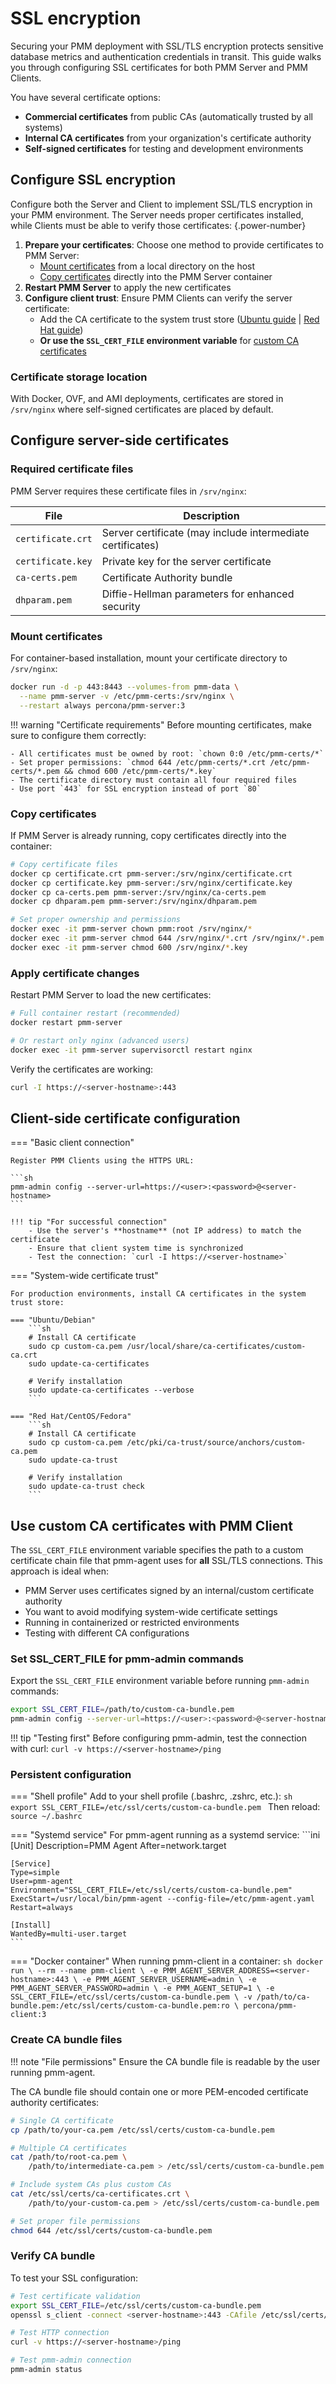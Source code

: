 # SSL encryption

Securing your PMM deployment with SSL/TLS encryption protects sensitive database metrics and authentication credentials in transit. This guide walks you through configuring SSL certificates for both PMM Server and PMM Clients.

You have several certificate options:

- **Commercial certificates** from public CAs (automatically trusted by all systems)
- **Internal CA certificates** from your organization's certificate authority  
- **Self-signed certificates** for testing and development environments

## Configure SSL encryption

Configure both the Server and Client to implement SSL/TLS encryption in your PMM environment. The Server needs proper certificates installed, while Clients must be able to verify those certificates:
{.power-number}

1. **Prepare your certificates**: Choose one method to provide certificates to PMM Server:
    - [Mount certificates](#mount-certificates) from a local directory on the host
    - [Copy certificates](#copy-certificates) directly into the PMM Server container
2. **Restart PMM Server** to apply the new certificates
3. **Configure client trust**: Ensure PMM Clients can verify the server certificate:
    - Add the CA certificate to the system trust store ([Ubuntu guide](https://ubuntu.com/server/docs/install-a-root-ca-certificate-in-the-trust-store) | [Red Hat guide](https://www.redhat.com/sysadmin/configure-ca-trust-list))
    - **Or use the `SSL_CERT_FILE` environment variable** for [custom CA certificates](#use-custom-ca-certificates-with-pmm-client)

### Certificate storage location

With Docker, OVF, and AMI deployments, certificates are stored in `/srv/nginx` where self-signed certificates are placed by default.

## Configure server-side certificates

### Required certificate files

PMM Server requires these certificate files in `/srv/nginx`:

| File | Description |
|------|-------------|
| `certificate.crt` | Server certificate (may include intermediate certificates) |
| `certificate.key` | Private key for the server certificate |
| `ca-certs.pem` | Certificate Authority bundle |
| `dhparam.pem` | Diffie-Hellman parameters for enhanced security |

### Mount certificates

For container-based installation, mount your certificate directory to `/srv/nginx`:

```sh
docker run -d -p 443:8443 --volumes-from pmm-data \
  --name pmm-server -v /etc/pmm-certs:/srv/nginx \
  --restart always percona/pmm-server:3
```

!!! warning "Certificate requirements"
    Before mounting certificates, make sure to configure them correctly:

    - All certificates must be owned by root: `chown 0:0 /etc/pmm-certs/*`
    - Set proper permissions: `chmod 644 /etc/pmm-certs/*.crt /etc/pmm-certs/*.pem && chmod 600 /etc/pmm-certs/*.key`
    - The certificate directory must contain all four required files
    - Use port `443` for SSL encryption instead of port `80`
### Copy certificates

If PMM Server is already running, copy certificates directly into the container:

```sh
# Copy certificate files
docker cp certificate.crt pmm-server:/srv/nginx/certificate.crt
docker cp certificate.key pmm-server:/srv/nginx/certificate.key
docker cp ca-certs.pem pmm-server:/srv/nginx/ca-certs.pem
docker cp dhparam.pem pmm-server:/srv/nginx/dhparam.pem

# Set proper ownership and permissions
docker exec -it pmm-server chown pmm:root /srv/nginx/*
docker exec -it pmm-server chmod 644 /srv/nginx/*.crt /srv/nginx/*.pem
docker exec -it pmm-server chmod 600 /srv/nginx/*.key
```

### Apply certificate changes

Restart PMM Server to load the new certificates:

```sh
# Full container restart (recommended)
docker restart pmm-server

# Or restart only nginx (advanced users)
docker exec -it pmm-server supervisorctl restart nginx
```

Verify the certificates are working:
```sh
curl -I https://<server-hostname>:443
```

## Client-side certificate configuration

=== "Basic client connection"

    Register PMM Clients using the HTTPS URL:

    ```sh
    pmm-admin config --server-url=https://<user>:<password>@<server-hostname>
    ```

    !!! tip "For successful connection"
        - Use the server's **hostname** (not IP address) to match the certificate
        - Ensure that client system time is synchronized
        - Test the connection: `curl -I https://<server-hostname>`

=== "System-wide certificate trust"

    For production environments, install CA certificates in the system trust store:

    === "Ubuntu/Debian"
        ```sh
        # Install CA certificate
        sudo cp custom-ca.pem /usr/local/share/ca-certificates/custom-ca.crt
        sudo update-ca-certificates
        
        # Verify installation
        sudo update-ca-certificates --verbose
        ```

    === "Red Hat/CentOS/Fedora"
        ```sh
        # Install CA certificate  
        sudo cp custom-ca.pem /etc/pki/ca-trust/source/anchors/custom-ca.pem
        sudo update-ca-trust
        
        # Verify installation
        sudo update-ca-trust check
        ```  

## Use custom CA certificates with PMM Client

The `SSL_CERT_FILE` environment variable specifies the path to a custom certificate chain file that pmm-agent uses for **all** SSL/TLS connections. This approach is ideal when:

- PMM Server uses certificates signed by an internal/custom certificate authority
- You want to avoid modifying system-wide certificate settings  
- Running in containerized or restricted environments
- Testing with different CA configurations

### Set SSL_CERT_FILE for pmm-admin commands

Export the `SSL_CERT_FILE` environment variable before running `pmm-admin` commands:

```sh
export SSL_CERT_FILE=/path/to/custom-ca-bundle.pem
pmm-admin config --server-url=https://<user>:<password>@<server-hostname>
```

!!! tip "Testing first"
    Before configuring pmm-admin, test the connection with curl: `curl -v https://<server-hostname>/ping`

### Persistent configuration

=== "Shell profile"
    Add to your shell profile (.bashrc, .zshrc, etc.):
    ```sh         
    export SSL_CERT_FILE=/etc/ssl/certs/custom-ca-bundle.pem
    ```
    Then reload: `source ~/.bashrc`

=== "Systemd service"
    For pmm-agent running as a systemd service:
    ```ini
    [Unit]
    Description=PMM Agent
    After=network.target

    [Service]
    Type=simple
    User=pmm-agent
    Environment="SSL_CERT_FILE=/etc/ssl/certs/custom-ca-bundle.pem"
    ExecStart=/usr/local/bin/pmm-agent --config-file=/etc/pmm-agent.yaml
    Restart=always

    [Install]
    WantedBy=multi-user.target
    ```
        
=== "Docker container"
    When running pmm-client in a container:
    ```sh
    docker run \
        --rm --name pmm-client \
        -e PMM_AGENT_SERVER_ADDRESS=<server-hostname>:443 \
        -e PMM_AGENT_SERVER_USERNAME=admin \
        -e PMM_AGENT_SERVER_PASSWORD=admin \
        -e PMM_AGENT_SETUP=1 \
        -e SSL_CERT_FILE=/etc/ssl/certs/custom-ca-bundle.pem \
        -v /path/to/ca-bundle.pem:/etc/ssl/certs/custom-ca-bundle.pem:ro \
        percona/pmm-client:3
    ```

### Create CA bundle files
!!! note "File permissions"
    Ensure the CA bundle file is readable by the user running pmm-agent.

The CA bundle file should contain one or more PEM-encoded certificate authority certificates:

```sh
# Single CA certificate
cp /path/to/your-ca.pem /etc/ssl/certs/custom-ca-bundle.pem

# Multiple CA certificates
cat /path/to/root-ca.pem \
    /path/to/intermediate-ca.pem > /etc/ssl/certs/custom-ca-bundle.pem

# Include system CAs plus custom CAs
cat /etc/ssl/certs/ca-certificates.crt \
    /path/to/your-custom-ca.pem > /etc/ssl/certs/custom-ca-bundle.pem

# Set proper file permissions
chmod 644 /etc/ssl/certs/custom-ca-bundle.pem
```

### Verify CA bundle

To test your SSL configuration:

```sh
# Test certificate validation
export SSL_CERT_FILE=/etc/ssl/certs/custom-ca-bundle.pem
openssl s_client -connect <server-hostname>:443 -CAfile /etc/ssl/certs/custom-ca-bundle.pem -verify_return_error

# Test HTTP connection
curl -v https://<server-hostname>/ping

# Test pmm-admin connection
pmm-admin status
```